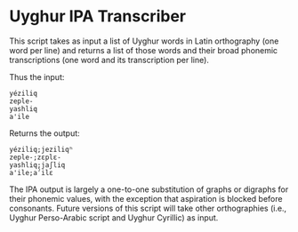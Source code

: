 # Uyghur IPA Transcriber

This script takes as input a list of Uyghur words in Latin orthography (one
word per line) and returns a list of those words and their broad phonemic
transcriptions (one word and its transcription per line).

Thus the input:

```
yéziliq
zeple-
yashliq
a'ile
```

Returns the output:

```
yéziliq;jeziliqʰ
zeple-;zɛplɛ-
yashliq;jaʃliq
a'ile;aˀilɛ
```

The IPA output is largely a one-to-one substitution of graphs or digraphs for
their phonemic values, with the exception that aspiration is blocked before consonants.
Future versions of this script will take other orthographies (i.e., Uyghur
Perso-Arabic script and Uyghur Cyrillic) as input.
